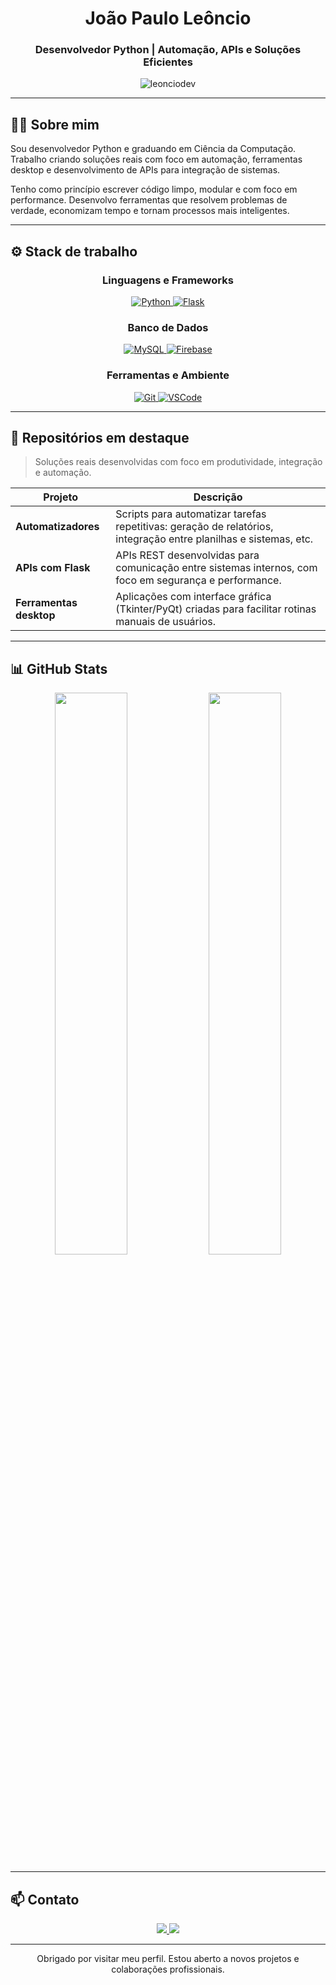 <h1 align="center">João Paulo Leôncio</h1>
<h3 align="center">Desenvolvedor Python | Automação, APIs e Soluções Eficientes</h3>

<p align="center">
  <img src="https://komarev.com/ghpvc/?username=leonciodev&label=Visualizações&color=0e75b6&style=flat" alt="leonciodev" />
</p>

---

## 👨‍💻 Sobre mim

Sou desenvolvedor Python e graduando em Ciência da Computação. Trabalho criando soluções reais com foco em automação, ferramentas desktop e desenvolvimento de APIs para integração de sistemas.

Tenho como princípio escrever código limpo, modular e com foco em performance. Desenvolvo ferramentas que resolvem problemas de verdade, economizam tempo e tornam processos mais inteligentes.

---

## ⚙️ Stack de trabalho

<div align="center">

### Linguagens e Frameworks  
<a href="https://www.python.org/" target="_blank">
  <img src="https://img.shields.io/badge/Python-3670A0?style=for-the-badge&logo=python&logoColor=ffdd54" alt="Python" />
</a>
<a href="https://flask.palletsprojects.com/" target="_blank">
  <img src="https://img.shields.io/badge/Flask-000000?style=for-the-badge&logo=flask&logoColor=white" alt="Flask" />
</a>

### Banco de Dados  
<a href="https://www.mysql.com/" target="_blank">
  <img src="https://img.shields.io/badge/MySQL-00000F?style=for-the-badge&logo=mysql&logoColor=white" alt="MySQL" />
</a>
<a href="https://firebase.google.com/" target="_blank">
  <img src="https://img.shields.io/badge/Firebase-ffca28?style=for-the-badge&logo=firebase&logoColor=black" alt="Firebase" />
</a>

### Ferramentas e Ambiente  
<a href="https://git-scm.com/" target="_blank">
  <img src="https://img.shields.io/badge/Git-F05032?style=for-the-badge&logo=git&logoColor=white" alt="Git" />
</a>
<a href="https://code.visualstudio.com/" target="_blank">
  <img src="https://img.shields.io/badge/VS_Code-007ACC?style=for-the-badge&logo=visual%20studio%20code&logoColor=white" alt="VSCode" />
</a>

</div>

---

## 📌 Repositórios em destaque

> Soluções reais desenvolvidas com foco em produtividade, integração e automação.

| Projeto | Descrição |
|--------|-----------|
| **Automatizadores** | Scripts para automatizar tarefas repetitivas: geração de relatórios, integração entre planilhas e sistemas, etc. |
| **APIs com Flask** | APIs REST desenvolvidas para comunicação entre sistemas internos, com foco em segurança e performance. |
| **Ferramentas desktop** | Aplicações com interface gráfica (Tkinter/PyQt) criadas para facilitar rotinas manuais de usuários. |

---

## 📊 GitHub Stats

<div align="center">
  <img src="https://github-readme-stats.vercel.app/api?username=leonciodev&show_icons=true&theme=radical" width="48%" />
  <img src="https://github-readme-stats.vercel.app/api/top-langs/?username=leonciodev&layout=compact&theme=radical" width="48%" />
</div>

---

## 📫 Contato

<p align="center">
  <a href="mailto:leonciodev.contact@gmail.com">
    <img src="https://img.shields.io/badge/Gmail-D14836?style=for-the-badge&logo=gmail&logoColor=white" />
  </a>
  <a href="https://www.linkedin.com/in/jo%C3%A3o-paulo-le%C3%B4ncio-78071627b/">
    <img src="https://img.shields.io/badge/LinkedIn-0A66C2?style=for-the-badge&logo=linkedin&logoColor=white" />
  </a>
</p>

---

<p align="center">
  Obrigado por visitar meu perfil. Estou aberto a novos projetos e colaborações profissionais.
</p>
